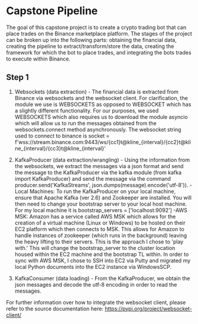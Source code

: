 # Capstone Pipeline

The goal of this capstone project is to create a crypto trading bot that can place trades on the Binance marketplace platform. The stages of the project can be broken up into the following parts: obtaining the financial data, creating the pipeline to extract/transform/store the data, creating the framework for which the bot to place trades, and integrating the bots trades to execute within Binance.

## Step 1

1. Websockets (data extraction) - The financial data is extracted from Binance via websockets and the websocket client. For clarification, the module we use is WEBSOCKETS as opposed to WEBSOCKET which has a slightly different functionality. For our purposes, we used WEBSOCKETS which also requires us to download the module asyncio which will allow us to run the messages obtained from the websockets.connect method asynchronously. The websocket string used to connect to binance is socket = f'wss://stream.binance.com:9443/ws/{cc1}t@kline_{interval}/{cc2}t@kline_{interval}/{cc3}t@kline_{interval}'

2. KafkaProducer (data extraction/wrangling) - Using the information from the websockets, we extract the messages via a json format and send the message to the KafkaProducer via the kafka module (from kafka import KafkaProducer) and send the message via the command producer.send('KafkaStreams', json.dumps(message).encode('utf-8')).
  -Local Machines: To run the KafkaProducer on your local machine, ensure that Apache Kafka (ver 2.6) and Zookeeper are installed. You will then need to change your                        bootstrap server to your local host machine. For my local machine it is bootstrap_servers = ['localhost:9092']
  -AWS MSK: Amazon has a service called AWS MSK which allows for the creation of a virtual machine (Linux or Windows) to be hosted on their EC2 platform which then                          connects to MSK. This allows for Amazon to handle instances of zookeeper (which runs in the background) leaving the heavy lifting to their servers.                      This is the approach I chose to 'play with.' This will change the bootstrap_server to the cluster location housed within the EC2 machine and the                          bootstrap TL within. In order to sync with AWS MSK, I chose to SSH into EC2 via Putty and migrated my local Python documents into the EC2 instance via                    WindowsSCP.

3. KafkaConsumer (data loading) - From the KafkaProducer, we obtain the json messages and decode the utf-8 encoding in order to read the messages.

For further information over how to integrate the websocket client, please refer to the source documentation here: https://pypi.org/project/websocket-client/
